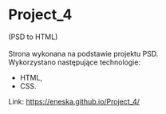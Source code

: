 # Project_4 
(PSD to HTML)<br><br>
Strona wykonana na podstawie projektu PSD.<br>
Wykorzystano następujące technologie:
<ul>
<li>HTML,</li>
<li> CSS. </li>
</ul>

Link: https://eneska.github.io/Project_4/
